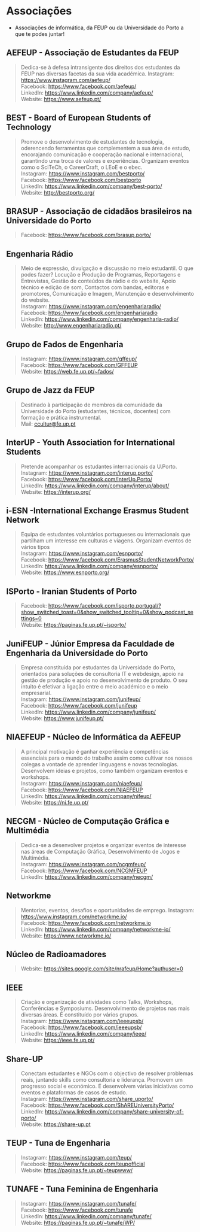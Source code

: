 # Associações
* Associações de informática, da FEUP ou da Universidade do Porto a que te podes juntar!

## AEFEUP - Associação de Estudantes da FEUP
> Dedica-se à defesa intransigente dos direitos dos estudantes da FEUP nas diversas facetas da sua vida académica.
> Instagram: https://www.instagram.com/aefeup/ 
> <br>
> Facebook: https://www.facebook.com/aefeup/ 
> <br>
> LinkedIn: https://www.linkedin.com/company/aefeup/
> <br>
> Website: https://www.aefeup.pt/ 

## BEST - Board of European Students of Technology 
> Promove o desenvolvimento de estudantes de tecnologia, oderencendo ferramentas que complementem a sua área de estudo, encorajando comunicação e cooperação nacional e internacional, garantindo uma troca de valores e experiências. Organizam eventos como o SciTeCh, o CareerCraft, o LEoE e o ebec. 
> <br>
> Instagram: https://www.instagram.com/bestporto/ 
> <br>
> Facebook: https://www.facebook.com/bestporto
> <br>
> LinkedIn: https://www.linkedin.com/company/best-porto/
> <br>
> Website: http://bestporto.org/

## BRASUP - Associação de cidadãos brasileiros na Universidade do Porto
> Facebook: https://www.facebook.com/brasup.porto/ 

## Engenharia Rádio
> Meio de expressão, divulgação e discussão no meio estudantil. O que podes fazer? Locução e Produção de Programas, Reportagens e Entrevistas, Gestão de conteúdos da rádio e do website, Apoio técnico e edição de som, Contactos com bandas, editoras e promotores, Comunicação e Imagem, Manutenção e desenvolvimento do website. 
> <br>
> Instagram: https://www.instagram.com/engenhariaradio/ 
> <br>
> Facebook: https://www.facebook.com/engenhariaradio
> <br>
> LinkedIn: https://www.linkedin.com/company/engenharia-radio/
> <br>
> Website: http://www.engenhariaradio.pt/

## Grupo de Fados de Engenharia
> Instagram: https://www.instagram.com/gffeup/
> <br>
> Facebook: https://www.facebook.com/GFFEUP
> <br>
> Website: https://web.fe.up.pt/~fados/

## Grupo de Jazz da FEUP 
> Destinado à participação de membros da comunidade da Universidade do Porto (estudantes, técnicos, docentes) com formação e prática instrumental.
> <br>
> Mail: ccultur@fe.up.pt

## InterUP - Youth Association for International Students 
> Pretende acompanhar os estudantes internacionais da U.Porto.
> <br>
> Instagram: https://www.instagram.com/interup.porto/
> <br>
> Facebook: https://www.facebook.com/InterUp.Porto/
> <br>
> LinkedIn: https://www.linkedin.com/company/interup/about/
> <br>
> Website: https://interup.org/

## i-ESN -International Exchange Erasmus Student Network
> Equipa de estudantes voluntários portugueses ou internacionais que partilham um interesse em culturas e viagens. Organizam eventos de vários tipos
> <br>
> Instagram: https://www.instagram.com/esnporto/
> <br>
> Facebook: https://www.facebook.com/ErasmusStudentNetworkPorto/
> <br>
> LinkedIn: https://www.linkedin.com/company/esnporto/
> <br>
> Website: https://www.esnporto.org/

## ISPorto - Iranian Students of Porto
> Facebook: https://www.facebook.com/isporto.portugal/?show_switched_toast=0&show_switched_tooltip=0&show_podcast_settings=0
> <br>
> Website: https://paginas.fe.up.pt/~isporto/

## JuniFEUP - Júnior Empresa da Faculdade de Engenharia da Universidade do Porto
> Empresa constituída por estudantes da Universidade do Porto, orientados para soluções de consultoria IT e webdesign, apoio na gestão de produção e apoio no desenvolvimento de produto. O seu intuito é efetivar a ligação entre o meio académico e o meio empresarial.
> <br>
> Instagram: https://www.instagram.com/junifeup/
> <br>
> Facebook: https://www.facebook.com/junifeup
> <br>
> LinkedIn: https://www.linkedin.com/company/junifeup/
> <br>
> Website: https://www.junifeup.pt/

## NIAEFEUP - Núcleo de Informática da AEFEUP
> A principal motivação é ganhar experiência e competências essenciais para o mundo do trabalho assim como cultivar nos nossos colegas a vontade de aprender linguagens e novas tecnologias. Desenvolvem ideias e projetos, como também organizam eventos e workshops. 
> <br>
> Instagram: https://www.instagram.com/niaefeup/
> <br>
> Facebook: https://www.facebook.com/NIAEFEUP
> <br>
> LinkedIn: https://www.linkedin.com/company/nifeup/
> <br>
> Website: https://ni.fe.up.pt/

## NECGM - Núcleo de Computação Gráfica e Multimédia
> Dedica-se a desenvolver projetos e organizar eventos de interesse nas áreas de Computação Gráfica, Desenvolvimento de Jogos e Multimédia.
> <br>
> Instagram: https://www.instagram.com/ncgmfeup/
> <br>
> Facebook: https://www.facebook.com/NCGMFEUP
> <br>
> LinkedIn: https://www.linkedin.com/company/necgm/

## Networkme
> Mentorias, eventos, desafios e oportunidades de emprego. 
> Instagram: https://www.instagram.com/networkme.io/
> <br>
> Facebook: https://www.facebook.com/networkme.io
> <br>
> LinkedIn: https://www.linkedin.com/company/networkme-io/
> <br>
> Website: https://www.networkme.io/

## Núcleo de Radioamadores
> Website: https://sites.google.com/site/nrafeup/Home?authuser=0

## IEEE
> Criação e organização de atividades como Talks, Workshops, Conferências e Symposiums. Desenvolvimento de projetos nas mais diversas áreas. É constituído por vários grupos. 
> <br>
> Instagram: https://www.instagram.com/ieeeupsb/
> <br>
> Facebook: https://www.facebook.com/ieeeupsb/
> <br>
> LinkedIn: https://www.linkedin.com/company/ieee/
> <br>
> Website: https://ieee.fe.up.pt/

## Share-UP
> Conectam estudantes e NGOs com o objectivo de resolver problemas reais, juntando skills como consultoria e liderança. Promovem um progresso social e económico. E desenvolvem várias iniciativas como eventos e plataformas de casos de estudo. 
> <br>
> Instagram: https://www.instagram.com/share_uporto/
> <br>
> Facebook: https://www.facebook.com/ShAREUniversityPorto/
> <br>
> LinkedIn: https://www.linkedin.com/company/share-university-of-porto/
> <br>
> Website: https://share-up.pt

## TEUP - Tuna de Engenharia
> Instagram: https://www.instagram.com/teup/
> <br>
> Facebook: https://www.facebook.com/teupofficial
> <br>
> Website: https://paginas.fe.up.pt/~teupwww/

## TUNAFE - Tuna Feminina de Engenharia
> Instagram: https://www.instagram.com/tunafe/
> <br>
> Facebook: https://www.facebook.com/tunafe
> <br>
> LinkedIn: https://www.linkedin.com/company/tunafe/
> <br>
> Website: https://paginas.fe.up.pt/~tunafe/WP/